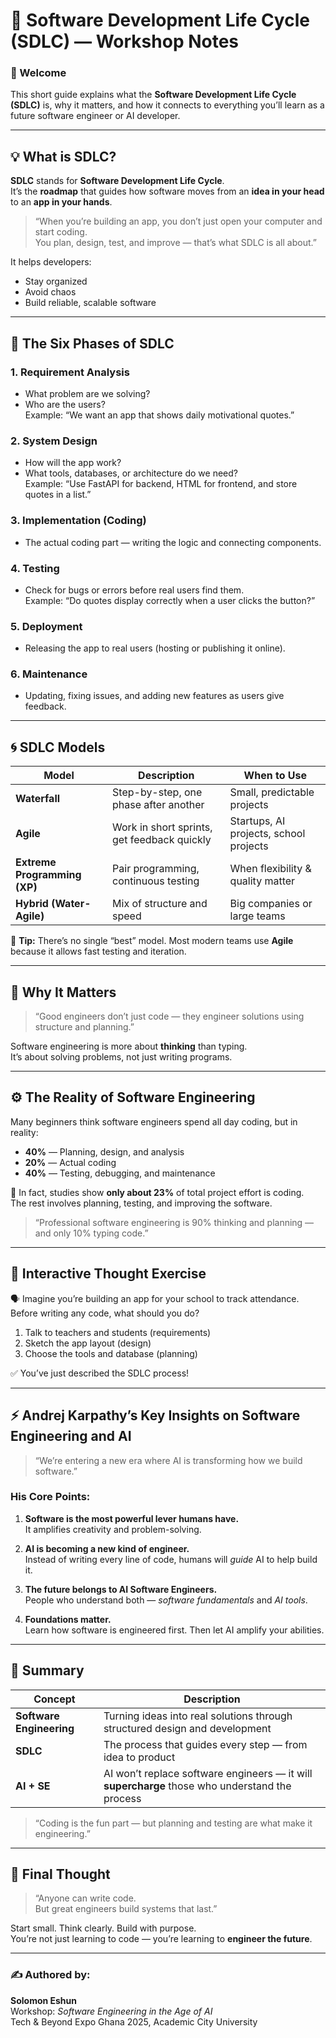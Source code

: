 # 🧩 Software Development Life Cycle (SDLC) — Workshop Notes

### 👋 Welcome

This short guide explains what the **Software Development Life Cycle (SDLC)** is, why it matters, and how it connects to everything you’ll learn as a future software engineer or AI developer.

---

## 💡 What is SDLC?

**SDLC** stands for **Software Development Life Cycle**.  
It’s the **roadmap** that guides how software moves from an **idea in your head** to an **app in your hands**.

> “When you’re building an app, you don’t just open your computer and start coding.  
> You plan, design, test, and improve — that’s what SDLC is all about.”

It helps developers:

- Stay organized
- Avoid chaos
- Build reliable, scalable software

---

## 🧱 The Six Phases of SDLC

### 1. Requirement Analysis

- What problem are we solving?
- Who are the users?  
  Example: “We want an app that shows daily motivational quotes.”

### 2. System Design

- How will the app work?
- What tools, databases, or architecture do we need?  
  Example: “Use FastAPI for backend, HTML for frontend, and store quotes in a list.”

### 3. Implementation (Coding)

- The actual coding part — writing the logic and connecting components.

### 4. Testing

- Check for bugs or errors before real users find them.  
  Example: “Do quotes display correctly when a user clicks the button?”

### 5. Deployment

- Releasing the app to real users (hosting or publishing it online).

### 6. Maintenance

- Updating, fixing issues, and adding new features as users give feedback.

---

## 🌀 SDLC Models

| Model                        | Description                                 | When to Use                            |
| ---------------------------- | ------------------------------------------- | -------------------------------------- |
| **Waterfall**                | Step-by-step, one phase after another       | Small, predictable projects            |
| **Agile**                    | Work in short sprints, get feedback quickly | Startups, AI projects, school projects |
| **Extreme Programming (XP)** | Pair programming, continuous testing        | When flexibility & quality matter      |
| **Hybrid (Water-Agile)**     | Mix of structure and speed                  | Big companies or large teams           |

💬 **Tip:** There’s no single “best” model. Most modern teams use **Agile** because it allows fast testing and iteration.

---

## 🎯 Why It Matters

> “Good engineers don’t just code — they engineer solutions using structure and planning.”

Software engineering is more about **thinking** than typing.  
It’s about solving problems, not just writing programs.

---

## ⚙️ The Reality of Software Engineering

Many beginners think software engineers spend all day coding, but in reality:

- **40%** — Planning, design, and analysis
- **20%** — Actual coding
- **40%** — Testing, debugging, and maintenance

💬 In fact, studies show **only about 23%** of total project effort is coding.  
The rest involves planning, testing, and improving the software.

> “Professional software engineering is 90% thinking and planning — and only 10% typing code.”

---

## 🧠 Interactive Thought Exercise

🗣️ Imagine you’re building an app for your school to track attendance.  
Before writing any code, what should you do?

1. Talk to teachers and students (requirements)
2. Sketch the app layout (design)
3. Choose the tools and database (planning)

✅ You’ve just described the SDLC process!

---

## ⚡ Andrej Karpathy’s Key Insights on Software Engineering and AI

> “We’re entering a new era where AI is transforming how we build software.”

### His Core Points:

1. **Software is the most powerful lever humans have.**  
   It amplifies creativity and problem-solving.

2. **AI is becoming a new kind of engineer.**  
   Instead of writing every line of code, humans will _guide_ AI to help build it.

3. **The future belongs to AI Software Engineers.**  
   People who understand both — _software fundamentals_ and _AI tools_.

4. **Foundations matter.**  
   Learn how software is engineered first. Then let AI amplify your abilities.

---

## 🧩 Summary

| Concept                  | Description                                                                                    |
| ------------------------ | ---------------------------------------------------------------------------------------------- |
| **Software Engineering** | Turning ideas into real solutions through structured design and development                    |
| **SDLC**                 | The process that guides every step — from idea to product                                      |
| **AI + SE**              | AI won’t replace software engineers — it will **supercharge** those who understand the process |

> “Coding is the fun part — but planning and testing are what make it engineering.”

---

## 🌟 Final Thought

> “Anyone can write code.  
> But great engineers build systems that last.”

Start small. Think clearly. Build with purpose.  
You’re not just learning to code — you’re learning to **engineer the future**.

---

### ✍️ Authored by:

**Solomon Eshun**  
Workshop: _Software Engineering in the Age of AI_  
Tech & Beyond Expo Ghana 2025, Academic City University

